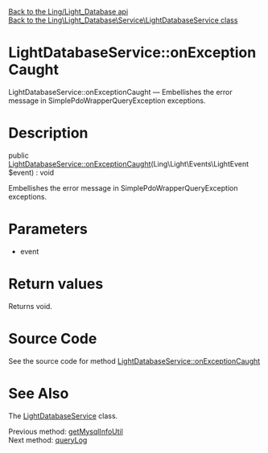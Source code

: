 [Back to the Ling/Light_Database api](https://github.com/lingtalfi/Light_Database/blob/master/doc/api/Ling/Light_Database.md)<br>
[Back to the Ling\Light_Database\Service\LightDatabaseService class](https://github.com/lingtalfi/Light_Database/blob/master/doc/api/Ling/Light_Database/Service/LightDatabaseService.md)


LightDatabaseService::onExceptionCaught
================



LightDatabaseService::onExceptionCaught — Embellishes the error message in SimplePdoWrapperQueryException exceptions.




Description
================


public [LightDatabaseService::onExceptionCaught](https://github.com/lingtalfi/Light_Database/blob/master/doc/api/Ling/Light_Database/Service/LightDatabaseService/onExceptionCaught.md)(Ling\Light\Events\LightEvent $event) : void




Embellishes the error message in SimplePdoWrapperQueryException exceptions.




Parameters
================


- event

    


Return values
================

Returns void.








Source Code
===========
See the source code for method [LightDatabaseService::onExceptionCaught](https://github.com/lingtalfi/Light_Database/blob/master/Service/LightDatabaseService.php#L83-L92)


See Also
================

The [LightDatabaseService](https://github.com/lingtalfi/Light_Database/blob/master/doc/api/Ling/Light_Database/Service/LightDatabaseService.md) class.

Previous method: [getMysqlInfoUtil](https://github.com/lingtalfi/Light_Database/blob/master/doc/api/Ling/Light_Database/Service/LightDatabaseService/getMysqlInfoUtil.md)<br>Next method: [queryLog](https://github.com/lingtalfi/Light_Database/blob/master/doc/api/Ling/Light_Database/Service/LightDatabaseService/queryLog.md)<br>

